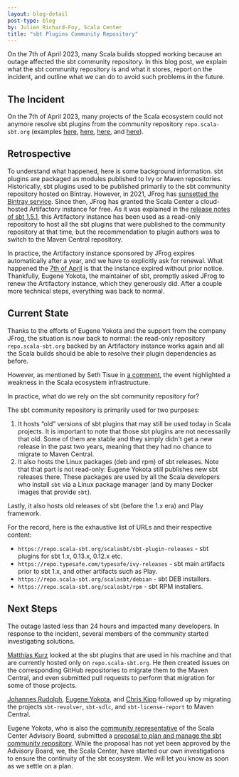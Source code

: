 ```yaml
---
layout: blog-detail
post-type: blog
by: Julien Richard-Foy, Scala Center
title: "sbt Plugins Community Repository"
---
```


On the 7th of April 2023, many Scala builds stopped working because an outage affected the sbt community repository.
In this blog post, we explain what the sbt community repository is and what it stores, report on the incident,
and outline what we can do to avoid such problems in the future.

## The Incident

On the 7th of April 2023, many projects of the Scala ecosystem could not anymore resolve
sbt plugins from the community repository `repo.scala-sbt.org` (examples
[here](https://github.com/sbt/sbt-dynver/issues/239#issuecomment-1499791434),
[here](https://github.com/playframework/playframework/issues/11675#issuecomment-1499869916),
[here](https://github.com/sbt/sbt/issues/7204), and
[here](https://github.com/spray/sbt-revolver/issues/112)).

## Retrospective

To understand what happened, here is some background information. sbt plugins are packaged
as modules published to Ivy or Maven repositories. Historically, sbt plugins used to be
published primarily to the sbt community repository hosted on Bintray. However, in 2021,
JFrog has [sunsetted the Bintray
service](https://jfrog.com/blog/into-the-sunset-bintray-jcenter-gocenter-and-chartcenter/).
Since then, JFrog has granted the Scala Center a cloud-hosted Artifactory instance for free.
As it was explained in the [release notes of sbt
1.5.1](https://eed3si9n.com/bintray-to-jfrog-artifactory-migration-status-and-sbt-1.5.1),
this Artifactory instance has been used as a read-only repository to host all the sbt
plugins that were published to the community repository at that time, but the recommendation
to plugin authors was to switch to the Maven Central repository.

In practice, the Artifactory instance sponsored by JFrog expires automatically after a
year, and we have to explicitly ask for renewal. What happened the [7th of
April](https://github.com/sbt/sbt/issues/7202) is that the instance expired without
prior notice. Thankfully, Eugene Yokota, the maintainer of sbt, promptly asked JFrog to
renew the Artifactory instance, which they generously did. After a couple more technical
steps, everything was back to normal.

## Current State

Thanks to the efforts of Eugene Yokota and the support from the company JFrog, the situation
is now back to normal: the read-only repository `repo.scala-sbt.org` backed by an Artifactory
instance works again and all the Scala builds should be able to resolve their plugin
dependencies as before.

However, as mentioned by Seth Tisue in [a
comment](https://github.com/sbt/sbt/issues/7202#issuecomment-1500220344), the event
highlighted a weakness in the Scala ecosystem infrastructure.

In practice, what do we rely on the sbt community repository for?

The sbt community repository is primarily used for two purposes:

1. It hosts “old” versions of sbt plugins that may still be used today in Scala projects.
   It is important to note that those sbt plugins are not necessarily that old. Some of
   them are stable and they simply didn't get a new release in the past two years,
   meaning that they had no chance to migrate to Maven Central.
2. It also hosts the Linux packages (deb and rpm) of sbt releases. Note that that part
   is not read-only: Eugene Yokota still publishes new sbt releases there. These
   packages are used by all the Scala developers who install `sbt` via a Linux package
   manager (and by many Docker images that provide `sbt`).

Lastly, it also hosts old releases of sbt (before the 1.x era) and Play framework.

For the record, here is the exhaustive list of URLs and their respective content:

- `https://repo.scala-sbt.org/scalasbt/sbt-plugin-releases` - sbt plugins for sbt 1.x, 0.13.x, 0.12.x etc.
- `https://repo.typesafe.com/typesafe/ivy-releases` - sbt main artifacts prior to sbt 1.x, and other artifacts such as Play.
- `https://repo.scala-sbt.org/scalasbt/debian` - sbt DEB installers.
- `https://repo.scala-sbt.org/scalasbt/rpm` - sbt RPM installers.

## Next Steps

The outage lasted less than 24 hours and impacted many developers. In
response to the incident, several members of the community started investigating
solutions.

[Matthias Kurz](https://github.com/sbt/sbt/issues/7202#issuecomment-1500657923)
looked at the sbt plugins that are used in his machine and that are currently
hosted only on `repo.scala-sbt.org`. He then created issues on the corresponding
GitHub repositories to migrate them to the Maven Central, and even
submitted pull requests to perform that migration for some of those projects.

[Johannes Rudolph](https://github.com/spray/sbt-revolver/issues/100#issuecomment-1500841604),
[Eugene Yokota](https://github.com/sbt/sbt-sdlc/pull/5),
and [Chris Kipp](https://github.com/sbt/sbt-license-report/pull/52)
followed up by migrating the projects `sbt-revolver`, `sbt-sdlc`, and
`sbt-license-report` to Maven Central.

Eugene Yokota, who is also the [community
representative](https://github.com/scalacenter/advisoryboard/pull/120) of the
Scala Center Advisory Board, submitted a
[proposal to plan and manage the sbt community
repository](https://github.com/scalacenter/advisoryboard/pull/120/files).
While the proposal has not yet been approved by the Advisory Board, we,
the Scala Center, have started our own investigations to ensure
the continuity of the sbt ecosystem. We will let you know as soon as we settle
on a plan.
